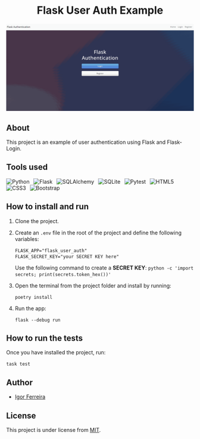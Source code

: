 <div align="center">
    <h1>Flask User Auth Example</h1>
    <div>
        <img src="demo.gif"  alt="Flask User Auth Example">
    </div>
</div>

## About

This project is an example of user authentication using Flask and Flask-Login.

## Tools used
<div>
    <img src="https://cdn.jsdelivr.net/gh/devicons/devicon/icons/python/python-original.svg" width="40" alt="Python" title="Python">&ensp;
    <img src="https://cdn.jsdelivr.net/gh/devicons/devicon/icons/flask/flask-original.svg" width="40" alt="Flask" title="Flask">&ensp;
    <img src="https://cdn.jsdelivr.net/gh/devicons/devicon/icons/sqlalchemy/sqlalchemy-original.svg" width="40" alt="SQLAlchemy" title="SQLAlchemy">&ensp;
    <img src="https://cdn.jsdelivr.net/gh/devicons/devicon/icons/sqlite/sqlite-original.svg" width="40" alt="SQLite" title="SQLite">&ensp;
    <img src="https://cdn.jsdelivr.net/gh/devicons/devicon/icons/pytest/pytest-original.svg" width="40" alt="Pytest" title="Pytest">&ensp;
    <img src="https://cdn.jsdelivr.net/gh/devicons/devicon/icons/html5/html5-original.svg" width="40" alt="HTML5" title="HTML5">&ensp;
    <img src="https://cdn.jsdelivr.net/gh/devicons/devicon/icons/css3/css3-original.svg" width="40" alt="CSS3" title="CSS3">&ensp;
    <img src="https://cdn.jsdelivr.net/gh/devicons/devicon/icons/bootstrap/bootstrap-original.svg" width="40" alt="Bootstrap" title="Bootstrap">
</div>

## How to install and run

1. Clone the project.
2. Create an `.env` file in the root of the project and define the following variables:
    
    ```properties
    FLASK_APP="flask_user_auth"
    FLASK_SECRET_KEY="your SECRET KEY here"
    ```
    Use the following command to create a **SECRET KEY**: `python -c 'import secrets; print(secrets.token_hex())'`
3. Open the terminal from the project folder and install by running:
    ```
    poetry install
    ```
4. Run the app:
   ```
   flask --debug run
   ```

## How to run the tests

Once you have installed the project, run:
``` 
task test
```

## Author

-   [Igor Ferreira](https://github.com/ig0r-ferreira)

## License

This project is under license from [MIT](LICENSE).